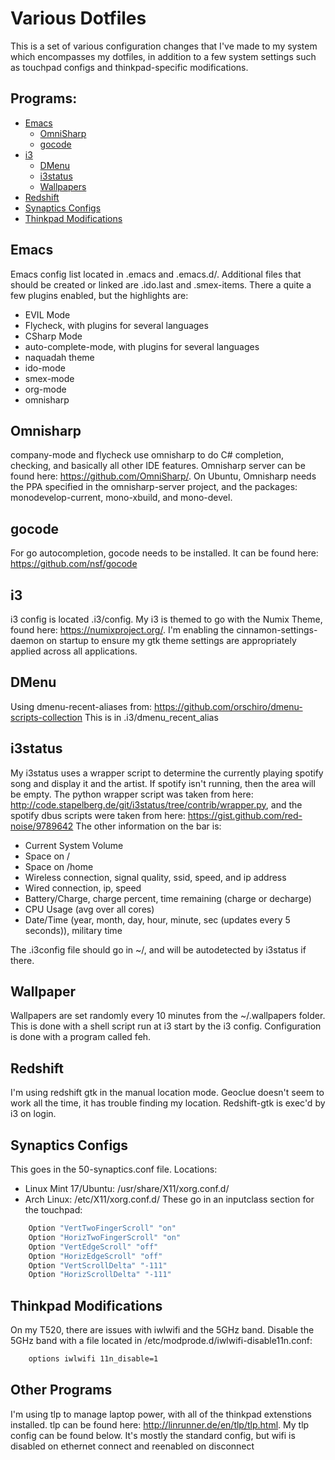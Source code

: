 # Various Dotfiles
This is a set of various configuration changes that I've made to my system which encompasses my dotfiles, in addition to a few system settings such as touchpad configs and thinkpad-specific modifications.

## Programs:
* [Emacs](#emacs)
  * [OmniSharp](#omnisharp)
  * [gocode](#gocode)
* [i3](#i3)
  * [DMenu](#dmenu)
  * [i3status](#i3status)
  * [Wallpapers](#wallpaper)
* [Redshift](#redshift)
* [Synaptics Configs](#synaptics-configs)
* [Thinkpad Modifications](#thinkpad-modifications)

## Emacs
Emacs config list located in .emacs and .emacs.d/. Additional files that should be created or linked are .ido.last and .smex-items. There a quite a few plugins enabled, but the highlights are:
* EVIL Mode
* Flycheck, with plugins for several languages
* CSharp Mode
* auto-complete-mode, with plugins for several languages
* naquadah theme
* ido-mode
* smex-mode
* org-mode
* omnisharp

## Omnisharp
company-mode and flycheck use omnisharp to do C# completion, checking, and basically all other IDE features. Omnisharp server can be found here: https://github.com/OmniSharp/. On Ubuntu, Omnisharp needs the PPA specified in the omnisharp-server project, and the packages: monodevelop-current, mono-xbuild, and mono-devel.

## gocode
For go autocompletion, gocode needs to be installed. It can be found here: https://github.com/nsf/gocode

## i3 
i3 config is located .i3/config. My i3 is themed to go with the Numix Theme, found here: https://numixproject.org/. I'm enabling the cinnamon-settings-daemon on startup to ensure my gtk theme settings are appropriately applied across all applications.

## DMenu
Using dmenu-recent-aliases from: https://github.com/orschiro/dmenu-scripts-collection
This is in .i3/dmenu_recent_alias

## i3status 
My i3status uses a wrapper script to determine the currently playing spotify song and display it and the artist. If spotify isn't running, then the area will be empty. The python wrapper script was taken from here: http://code.stapelberg.de/git/i3status/tree/contrib/wrapper.py, and the spotify dbus scripts were taken from here: https://gist.github.com/red-noise/9789642
The other information on the bar is:
* Current System Volume
* Space on /
* Space on /home
* Wireless connection, signal quality, ssid, speed, and ip address
* Wired connection, ip, speed
* Battery/Charge, charge percent, time remaining (charge or decharge)
* CPU Usage (avg over all cores)
* Date/Time (year, month, day, hour, minute, sec (updates every 5 seconds)), military time

The .i3config file should go in ~/, and will be autodetected by i3status if there.

## Wallpaper
Wallpapers are set randomly every 10 minutes from the ~/.wallpapers folder. This is done with a shell script run at i3 start by the i3 config. Configuration is done with a program called feh.

## Redshift
I'm using redshift gtk in the manual location mode. Geoclue doesn't seem to work all the time, it has trouble finding my location. Redshift-gtk is exec'd by i3 on login.

## Synaptics Configs
This goes in the 50-synaptics.conf file.
Locations:
* Linux Mint 17/Ubuntu: /usr/share/X11/xorg.conf.d/
* Arch Linux: /etc/X11/xorg.conf.d/
These go in an inputclass section for the touchpad:
```bash
	Option "VertTwoFingerScroll" "on"
	Option "HorizTwoFingerScroll" "on"
	Option "VertEdgeScroll" "off"
	Option "HorizEdgeScroll" "off"
	Option "VertScrollDelta" "-111"
	Option "HorizScrollDelta" "-111"
```

## Thinkpad Modifications
On my T520, there are issues with iwlwifi and the 5GHz band. Disable the 5GHz band with a file located in /etc/modprode.d/iwlwifi-disable11n.conf:
```bash
	options iwlwifi 11n_disable=1
```

## Other Programs
I'm using tlp to manage laptop power, with all of the thinkpad extenstions installed. tlp can be found here: http://linrunner.de/en/tlp/tlp.html. My tlp config can be found below. It's mostly the standard config, but wifi is disabled on ethernet connect and reenabled on disconnect
